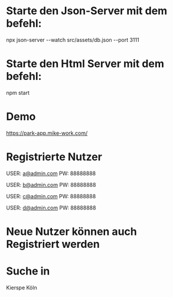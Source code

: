 # Starte den Json-Server mit dem befehl:
npx json-server --watch src/assets/db.json --port 3111

# Starte den Html Server mit dem befehl:
npm start



# Demo
https://park-app.mike-work.com/


# Registrierte Nutzer

USER: a@admin.com
PW:   88888888


USER: b@admin.com
PW:   88888888


USER: c@admin.com
PW:   88888888


USER: d@admin.com
PW:   88888888

# Neue Nutzer können auch Registriert werden

# Suche in
Kierspe
Köln